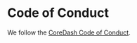 # Code of Conduct

We follow the [CoreDash Code of Conduct](https://github.com/coredashio/community/blob/main/README.md).
